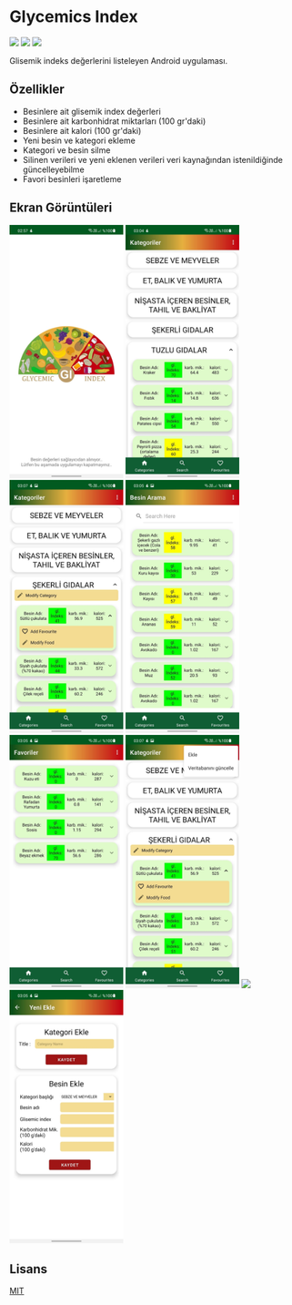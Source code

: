 # Glycemics Index
![](https://img.shields.io/badge/minSdk-23-green)
![](https://img.shields.io/badge/Jsoup-1.14.3-blue)
![](https://img.shields.io/badge/RealmDB-10.10.0-red)


Glisemik indeks değerlerini listeleyen Android uygulaması.



## Özellikler

- Besinlere ait glisemik index değerleri
- Besinlere ait karbonhidrat miktarları (100 gr'daki)
- Besinlere ait kalori (100 gr'daki)
- Yeni besin ve kategori ekleme
- Kategori ve besin silme
- Silinen verileri ve yeni eklenen verileri veri kaynağından istenildiğinde güncelleyebilme
- Favori besinleri işaretleme



  
## Ekran Görüntüleri

<p>
  
<a href="https://github.com/KursatErcan/GlycemicIndexAndroidApp/blob/master/screenshots/1.jpg" target="_blank">
<img src="https://github.com/KursatErcan/GlycemicIndexAndroidApp/blob/master/screenshots/1.jpg" width="200" style="max-width:100%;"></a>

<a href="https://github.com/KursatErcan/GlycemicIndexAndroidApp/blob/master/screenshots/2.jpg" target="_blank">
<img src="https://github.com/KursatErcan/GlycemicIndexAndroidApp/blob/master/screenshots/2.jpg" width="200" style="max-width:100%;"></a>
  
<a href="https://github.com/KursatErcan/GlycemicIndexAndroidApp/blob/master/screenshots/3.jpg" target="_blank">
<img src="https://github.com/KursatErcan/GlycemicIndexAndroidApp/blob/master/screenshots/3.jpg" width="200" style="max-width:100%;"></a>

<a href="https://github.com/KursatErcan/GlycemicIndexAndroidApp/blob/master/screenshots/4.jpg" target="_blank">
<img src="https://github.com/KursatErcan/GlycemicIndexAndroidApp/blob/master/screenshots/4.jpg" width="200" style="max-width:100%;"></a>
  
 <a href="https://github.com/KursatErcan/GlycemicIndexAndroidApp/blob/master/screenshots/5.jpg" target="_blank">
<img src="https://github.com/KursatErcan/GlycemicIndexAndroidApp/blob/master/screenshots/5.jpg" width="200" style="max-width:100%;"></a>

<a href="https://github.com/KursatErcan/GlycemicIndexAndroidApp/blob/master/screenshots/6.jpg" target="_blank">
<img src="https://github.com/KursatErcan/GlycemicIndexAndroidApp/blob/master/screenshots/6.jpg" width="200" style="max-width:100%;"></a>
  
<a href="https://github.com/KursatErcan/GlycemicIndexAndroidApp/blob/master/screenshots/9.jpg" target="_blank">
<img src="https://github.com/KursatErcan/GlycemicIndexAndroidApp/blob/master/screenshots/9.jpg" width="200" style="max-width:100%;"></a>
  
<a href="https://github.com/KursatErcan/GlycemicIndexAndroidApp/blob/master/screenshots/7.jpg" target="_blank">
<img src="https://github.com/KursatErcan/GlycemicIndexAndroidApp/blob/master/screenshots/7.jpg" width="200" style="max-width:100%;"></a>
  
</p>


## Lisans

[MIT](https://github.com/KursatErcan/GlycemicIndexAndroidApp/blob/master/LICENSE)

